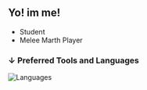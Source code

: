 ## Yo! im me!
- Student
- Melee Marth Player


### ↓ Preferred Tools and Languages 
![Languages](https://skillicons.dev/icons?i=vue,nuxt,tailwind,js,ts&perline=10)

